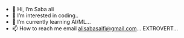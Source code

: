 - 👋 Hi, I’m Saba ali  
- 👀 I’m interested in coding..
- 🌱 I’m currently learning AI/ML...
- 📫 How to reach me email alisabasaifi@gmail.com...
  EXTROVERT...

<!---
8650300714/8650300714 is a ✨ special ✨ repository because its `README.md` (this file) appears on your GitHub profile.
You can click the Preview link to take a look at your changes.
--->
